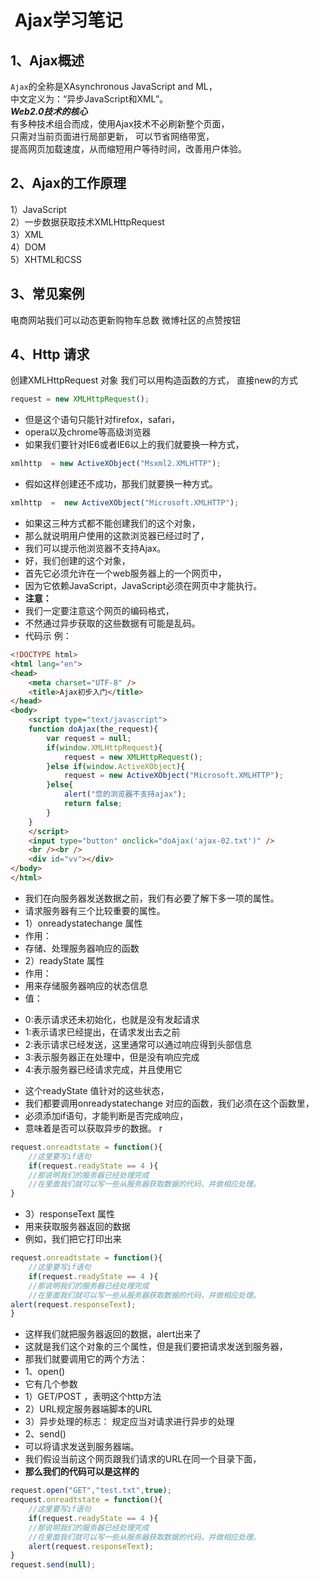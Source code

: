 #  Ajax学习笔记
## 1、Ajax概述
  `Ajax`的全称是XAsynchronous JavaScript and ML，  
  中文定义为：“异步JavaScript和XML”。  
  ***Web2.0技术的核心***  
  有多种技术组合而成，使用Ajax技术不必刷新整个页面，  
  只需对当前页面进行局部更新，  可以节省网络带宽，  
  提高网页加载速度，从而缩短用户等待时间，改善用户体验。  

## 2、Ajax的工作原理
1）JavaScript  
2）一步数据获取技术XMLHttpRequest  
3）XML  
4）DOM  
5）XHTML和CSS  
## 3、常见案例
   电商网站我们可以动态更新购物车总数 
   微博社区的点赞按钮
## 4、Http 请求
   创建XMLHttpRequest 对象
   我们可以用构造函数的方式，
   直接new的方式

```javascript
request = new XMLHttpRequest();
```

- 但是这个语句只能针对firefox，safari，
- opera以及chrome等高级浏览器
- 如果我们要针对IE6或者IE6以上的我们就要换一种方式，

```javascript
xmlhttp  = new ActiveXObject("Msxml2.XMLHTTP");
```

- 假如这样创建还不成功，那我们就要换一种方式。

```javascript
xmlhttp  =  new ActiveXObject("Microsoft.XMLHTTP");
```

- 如果这三种方式都不能创建我们的这个对象，
- 那么就说明用户使用的这款浏览器已经过时了，
- 我们可以提示他浏览器不支持Ajax。 
- 好，我们创建的这个对象，
- 首先它必须允许在一个web服务器上的一个网页中，
- 因为它依赖JavaScript，JavaScript必须在网页中才能执行。
- **注意：**
- 我们一定要注意这个网页的编码格式，
- 不然通过异步获取的这些数据有可能是乱码。
- 代码示 例：

```html
<!DOCTYPE html>
<html lang="en">
<head>
    <meta charset="UTF-8" />
    <title>Ajax初步入门</title>
</head>
<body>
    <script type="text/javascript">
    function doAjax(the_request){
        var request = null;
        if(window.XMLHttpRequest){
            request = new XMLHttpRequest();
        }else if(window.ActiveXObject){
            request = new ActiveXObject("Microsoft.XMLHTTP");
        }else{
            alert("您的浏览器不支持ajax");
            return false;
        }
    }
    </script>
    <input type="button" onclick="doAjax('ajax-02.txt')" />
    <br /><br />
    <div id="vv"></div>
</body>
</html>
```
- 我们在向服务器发送数据之前，我们有必要了解下多一项的属性。
- 请求服务器有三个比较重要的属性。
- 1）onreadystatechange 属性
- 作用：
- 存储、处理服务器响应的函数
- 2）readyState 属性
-  作用：
- 用来存储服务器响应的状态信息 
-  值：
* 0:表示请求还未初始化，也就是没有发起请求
* 1:表示请求已经提出，在请求发出去之前
* 2:表示请求已经发送，这里通常可以通过响应得到头部信息
* 3:表示服务器正在处理中，但是没有响应完成
* 4:表示服务器已经请求完成，并且使用它
-  这个readyState 值针对的这些状态，
-  我们都要调用onreadystatechange 对应的函数，我们必须在这个函数里，
-  必须添加if语句，才能判断是否完成响应，
-  意味着是否可以获取异步的数据。
r
```javascript
request.onreadtstate = function(){
    //这里要写if语句
    if(request.readyState == 4 ){
    //那说明我们的服务器已经处理完成
    //在里面我们就可以写一些从服务器获取数据的代码，并做相应处理。
}
```

- 3）responseText 属性
-  用来获取服务器返回的数据
- 例如，我们把它打印出来

```javascript
request.onreadtstate = function(){
    //这里要写if语句
    if(request.readyState == 4 ){
    //那说明我们的服务器已经处理完成
    //在里面我们就可以写一些从服务器获取数据的代码，并做相应处理。
alert(request.responseText);
}
```

- 这样我们就把服务器返回的数据，alert出来了
-   这就是我们这个对象的三个属性，但是我们要把请求发送到服务器，
- 那我们就要调用它的两个方法：
-  1、open()
-  它有几个参数
- 1）GET/POST ，表明这个http方法
- 2）URL规定服务器端脚本的URL
- 3）异步处理的标志： 规定应当对请求进行异步的处理
-  2、send() 
- 可以将请求发送到服务器端。
- 我们假设当前这个网页跟我们请求的URL在同一个目录下面，
- **那么我们的代码可以是这样的**

```javascript
request.open("GET","test.txt",true);
request.onreadtstate = function(){
    //这里要写if语句
    if(request.readyState == 4 ){
    //那说明我们的服务器已经处理完成
    //在里面我们就可以写一些从服务器获取数据的代码，并做相应处理。
    alert(request.responseText);
}
request.send(null);
```
